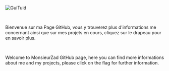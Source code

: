 <link rel="stylesheet" href="../font-awesome/css/font-awesome.min.css">
<link rel="stylesheet" href="../UI-Flag-master/flag.css">

<meta charset="UTF-8">

![GuiTuid](../images/zadwarf.png)

<br />

[<i class="flag france"></i>](../resume/fr/french.html) Bienvenue sur ma Page GitHub, vous y trouverez plus d'informations me concernant ainsi que sur mes projets en cours, cliquez sur le drapeau pour en savoir plus.

<br />

[<i class="flag united kingdom"></i>](../resume/en/english.html) Welcome to MonsieurZad GitHub page, here you can find more informations about me and my projects, please click on the flag for further information.

